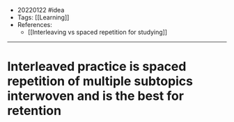 - 20220122 #idea
- Tags: [[Learning]]
- References:
	- [[Interleaving vs spaced repetition for studying]]

---

# Interleaved practice is spaced repetition of multiple subtopics interwoven and is the best for retention